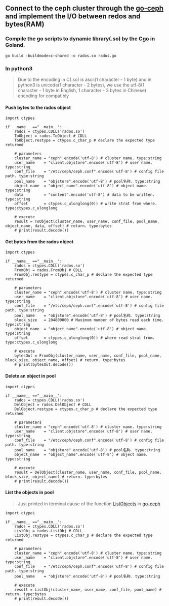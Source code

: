 ## Connect to the ceph cluster through the [go-ceph](https://github.com/ceph/go-ceph) and implement the I/O between redos and bytes(RAM)

### Compile the go scripts to dynamic library(.so) by the [Cgo](https://github.com/golang/go/wiki/cgo) in Goland.
`go build -buildmode=c-shared -o rados.so rados.go `

### In python3

>Due to the encoding in C(.so) is ascii(1 character - 1 byte) and in python3 is unicode(1 character - 2 bytes), we use the utf-8(1 character - 1 byte in English, 1 character - 3 bytes in Chinese) encoding for compatibly

#### Push bytes to the rados object

```
import ctypes

if __name__ =="__main__":
	rados = ctypes.CDLL('rados.so')
	ToObject = rados.ToObject # CDLL
	ToObject.restype = ctypes.c_char_p # declare the expected type returned

	# parameters
	cluster_name = "ceph".encode('utf-8') # cluster name. type:string
	user_name    = "client.objstore".encode('utf-8') # user name. type:string
	conf_file    = "/etc/ceph/ceph.conf".encode('utf-8') # config file path. type:string
	pool_name    = "objstore".encode('utf-8') # pool名称. type:string
	object_name  = "object_name".encode('utf-8') # object name. type:string
	data         = "content".encode('utf-8') # data to be written. type:string
	offset       = ctypes.c_ulonglong(0)) # write strat from where. type:ctypes.c_ulonglong

	# execute
	result = ToObject(cluster_name, user_name, conf_file, pool_name, object_name, data, offset) # return. type:bytes
	# print(result.decode())
```

#### Get bytes from the rados object

```
import ctypes

if __name__ =="__main__":
	rados = ctypes.CDLL('rados.so')
	FromObj = rados.FromObj # CDLL
	FromObj.restype = ctypes.c_char_p # declare the expected type returned

	# parameters
	cluster_name = "ceph".encode('utf-8') # cluster name. type:string
	user_name    = "client.objstore".encode('utf-8') # user name. type:string
	conf_file    = "/etc/ceph/ceph.conf".encode('utf-8') # config file path. type:string
	pool_name    = "objstore".encode('utf-8') # pool名称. type:string
	block_size   = 204800000 # Maximum number of bytes read each time. type:string
	object_name  = "object_name".encode('utf-8') # object name. type:string
	offset       = ctypes.c_ulonglong(0)) # where read strat from. type:ctypes.c_ulonglong

	# execute
	bytesOut = FromObj(cluster_name, user_name, conf_file, pool_name, block_size, object_name, offset) # return. type:bytes
	# print(bytesOut.decode())
```

#### Delete an object in pool

```
import ctypes

if __name__ =="__main__":
	rados = ctypes.CDLL('rados.so')
	DelObject = rados.DelObject # CDLL
	DelObject.restype = ctypes.c_char_p # declare the expected type returned

	# parameters
	cluster_name = "ceph".encode('utf-8') # cluster name. type:string
	user_name    = "client.objstore".encode('utf-8') # user name. type:string
	conf_file    = "/etc/ceph/ceph.conf".encode('utf-8') # config file path. type:string
	pool_name    = "objstore".encode('utf-8') # pool名称. type:string
	object_name  = "object_name".encode('utf-8') # object name. type:string

	# execute
	result = DelObject(cluster_name, user_name, conf_file, pool_name, block_size, object_name) # return. type:bytes
	# print(result.decode())
```

#### List the objects in pool
>Just printed in terminal cause of the function [ListObjects](https://godoc.org/github.com/ceph/go-ceph/rados#IOContext.ListObjects) in [go-ceph](https://github.com/ceph/go-ceph)

```
import ctypes

if __name__ =="__main__":
	rados = ctypes.CDLL('rados.so')
	ListObj = rados.ListObj # CDLL
	ListObj.restype = ctypes.c_char_p # declare the expected type returned

	# parameters
	cluster_name = "ceph".encode('utf-8') # cluster name. type:string
	user_name    = "client.objstore".encode('utf-8') # user name. type:string
	conf_file    = "/etc/ceph/ceph.conf".encode('utf-8') # config file path. type:string
	pool_name    = "objstore".encode('utf-8') # pool名称. type:string

	# execute
	result = ListObj(cluster_name, user_name, conf_file, pool_name) # return. type:bytes
	# print(result.decode())
```
